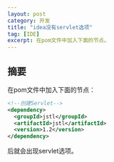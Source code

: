 ```yaml
---
layout: post
category: 开发
title: "idea没有servlet选项"
tag: [IDE]
excerpt: 在pom文件中加入下面的节点。
---
```


## 摘要

在pom文件中加入下面的节点：

```xml
<!--创建Servlet-->
<dependency>
  <groupId>jstl</groupId>
  <artifactId>jstl</artifactId>
  <version>1.2</version>
</dependency>
```

后就会出现servlet选项。
